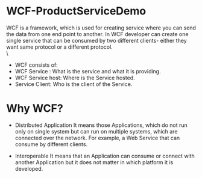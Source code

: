 # WCF-ProductServiceDemo
WCF is a framework, which is used for creating service where you can send the data from one end point to another.
In WCF developer can create one single service that can be consumed by two different clients- either they want same protocol or a different protocol.\
\
* WCF consists of:
* WCF Service : What is the service and what it is providing.
* WCF Service host: Where is the Service hosted.
* Service Client: Who is the client of the Service.

# Why WCF?
* Distributed Application
It means those Applications, which do not run only on single system but can run on multiple systems, which are connected over the network. For example, a Web Service that can consume by different clients.

* Interoperable
It means that an Application can consume or connect with another Application but it does not matter in which platform it is developed.
